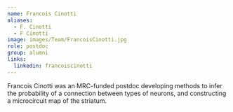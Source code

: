 ```yaml
---
name: Francois Cinotti
aliases:
  - F. Cinotti
  - F Cinotti
image: images/Team/FrancoisCinotti.jpg
role: postdoc
group: alumni
links:
  linkedin: francoiscinotti
---
```


Francois Cinotti was an MRC-funded postdoc developing methods to infer the probability of a connection between types of neurons, and constructing a microcircuit map of the striatum.
